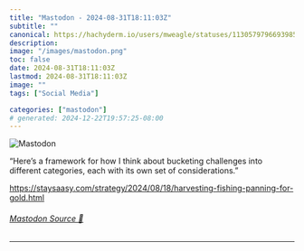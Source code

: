 ```yaml
---
title: "Mastodon - 2024-08-31T18:11:03Z"
subtitle: ""
canonical: https://hachyderm.io/users/mweagle/statuses/113057979669398598
description:
image: "/images/mastodon.png"
toc: false
date: 2024-08-31T18:11:03Z
lastmod: 2024-08-31T18:11:03Z
image: ""
tags: ["Social Media"]

categories: ["mastodon"]
# generated: 2024-12-22T19:57:25-08:00
---
```

![Mastodon](/images/mastodon.png)

<p>“Here’s a framework for how I think about bucketing challenges into different categories, each with its own set of considerations.”</p><p><a href="https://staysaasy.com/strategy/2024/08/18/harvesting-fishing-panning-for-gold.html" target="_blank" rel="nofollow noopener noreferrer" translate="no"><span class="invisible">https://</span><span class="ellipsis">staysaasy.com/strategy/2024/08</span><span class="invisible">/18/harvesting-fishing-panning-for-gold.html</span></a></p>


###### [Mastodon Source 🐘](https://hachyderm.io/@mweagle/113057979669398598)

___
